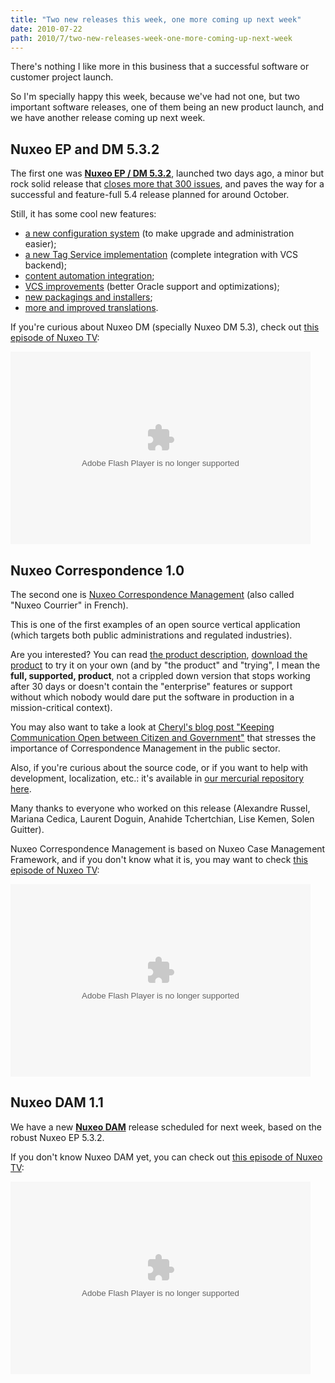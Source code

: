 ```yaml
---
title: "Two new releases this week, one more coming up next week"
date: 2010-07-22
path: 2010/7/two-new-releases-week-one-more-coming-up-next-week
---
```


<p>There's nothing I like more in this business that a successful software or customer project launch.</p>

<p>So I'm specially happy this week, because we've had not one, but two important software releases, one of them being an new product launch, and we have another release coming up next week.</p>

## Nuxeo EP and DM 5.3.2

<p>The first one was <strong><a href="http://blogs.nuxeo.com/dev/2010/07/nuxeo-dm-532-is-available.html">Nuxeo EP / DM 5.3.2</a></strong>, launched two days ago, a minor but rock solid release that <a href="https://jira.nuxeo.org/browse/NXP?report=com.atlassian.jira.plugin.system.project:changelog-panel">closes more that 300 issues</a>, and paves the way for a successful and feature-full 5.4 release planned for around October.</p>

<p>Still, it has some cool new features:</p>

<ul><li><a href="http://blogs.nuxeo.com/dev/2010/07/nuxeo-dm-532-is-available.html#config">a new configuration system</a> (to make upgrade and administration easier);</li>
<li><a href="http://blogs.nuxeo.com/dev/2010/07/nuxeo-dm-532-is-available.html#tags">a new Tag Service implementation</a> (complete integration with VCS backend);</li>
<li><a href="http://blogs.nuxeo.com/dev/2010/07/nuxeo-dm-532-is-available.html#automation">content automation integration</a>;</li>
<li><a href="http://blogs.nuxeo.com/dev/2010/07/nuxeo-dm-532-is-available.html#vcs">VCS improvements</a> (better Oracle support and optimizations);</li>
<li><a href="http://blogs.nuxeo.com/dev/2010/07/nuxeo-dm-532-is-available.html#packaging">new packagings and installers</a>;</li>
<li><a href="http://blogs.nuxeo.com/dev/2010/07/nuxeo-dm-532-is-available.html#translations">more and improved translations</a>.</li>
</ul>

<p>If you're curious about Nuxeo DM (specially Nuxeo DM 5.3), check out <a href="http://blip.tv/file/2893435">this episode of Nuxeo TV</a>:</p>

<p><embed src="http://blip.tv/play/g5V_gbHoJgI" type="application/x-shockwave-flash" width="480" height="308" allowscriptaccess="always" allowfullscreen="true"></embed></p>

## Nuxeo Correspondence 1.0

<p>The second one is <a href="http://www.nuxeo.com/about/news/nuxeo-introduces-correspondence-management">Nuxeo Correspondence Management</a> (also called "Nuxeo Courrier" in French).</p>

<p>This is one of the first examples of an open source vertical application (which targets both public administrations and regulated industries).</p>

<p>Are you interested? You can read <a href="http://www.nuxeo.com/en/solutions/correspondence-management">the product description</a>, <a href="http://www.nuxeo.com/en/downloads/">download the product</a> to try it on your own (and by "the product" and "trying", I mean the <strong>full, supported, product</strong>, not a crippled down version that stops working after 30 days or doesn't contain the "enterprise" features or support without which nobody would dare put the software in production in a mission-critical context).</p>

<p>You may also want to take a look at <a href="http://blogs.nuxeo.com/cmckinnon/2010/07/correspondencemanagement.html">Cheryl's blog post "Keeping Communication Open between Citizen and Government"</a> that stresses the importance of Correspondence Management in the public sector.</p>

<p>Also, if you're curious about the source code, or if you want to help with development, localization, etc.: it's available in <a href="http://hg.nuxeo.org/nuxeo-correspondence/summary">our mercurial repository here</a>.</p>

<p>Many thanks to everyone who worked on this release (Alexandre Russel, Mariana Cedica, Laurent Doguin, Anahide Tchertchian, Lise Kemen,  Solen Guitter).</p>

<p>Nuxeo Correspondence Management is based on Nuxeo Case Management Framework, and if you don't know what it is, you may want to check <a href="http://blip.tv/file/3815165">this episode of Nuxeo TV</a>:</p>

<p><embed src="http://blip.tv/play/g5V_geqDPgI" type="application/x-shockwave-flash" width="480" height="308" allowscriptaccess="always" allowfullscreen="true"></embed></p>

## Nuxeo DAM 1.1</strong>

We have a new <strong><a href="http://www.nuxeo.com/en/products/dam">Nuxeo DAM</a></strong> release scheduled for next week, based on the robust Nuxeo EP 5.3.2.</p>

<p>If you don't know Nuxeo DAM yet, you can check out <a href="http://blip.tv/file/3333098">this episode of Nuxeo TV</a>:</p>

<p><embed src="http://blip.tv/play/g5V_gczQBgI" type="application/x-shockwave-flash" width="480" height="308" allowscriptaccess="always" allowfullscreen="true"></embed></p>
 


